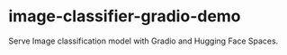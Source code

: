 # image-classifier-gradio-demo
Serve Image classification model with Gradio and Hugging Face Spaces.
